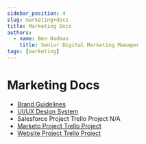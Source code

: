 ```yaml
---
sidebar_position: 4
slug: marketing+docs
title: Marketing Docs
authors:
  - name: Ben Hadman
    title: Senior Digital Marketing Manager
tags: [marketing]
---
```


# Marketing Docs

* [Brand Guidelines ](https://drive.google.com/file/d/14CIor6OwTC5oXL1TWxPY9YvKeqbU77DT/view)
* [UI/UX Design System](https://www.figma.com/file/5w3yu0itkiWUbUqPY42F2d/Nuclera-Design-System-%5BImported-9-Sep%5D?node-id=50751%3A75569)
* Salesforce Project Trello Project N/A
* [Marketo Project Trello Project](https://trello.com/b/JW22mtxO/nucleramkto-implementation9-22)
* [Website Project Trello Project](https://trello.com/b/dImwRUIh/nuclera)